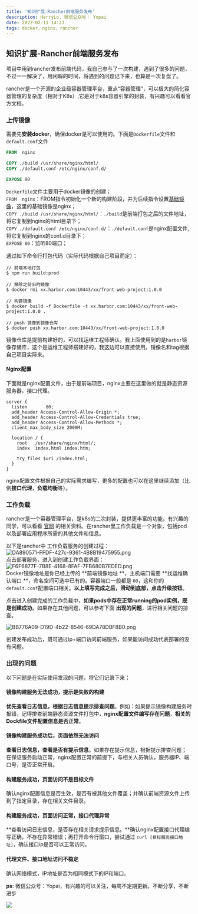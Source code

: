 ```yaml
---
title: '知识扩展-Rancher前端服务发布'
description: HerryLo, 微信公众号： Yopai
date: 2022-02-11 14:23
tags: docker，nginx，rancher
---
```


## 知识扩展-Rancher前端服务发布

项目中用到rancher发布前端代码，我自己参与了一次构建，遇到了很多的问题，不过一一解决了，用闲暇的时间，将遇到的问题记下来，也算是一次复盘了。

 rancher是一个开源的企业级容器管理平台，重点“容器管理”，可以极大的简化容器管理的复杂度（相对于K8s）,它是对于k8s容器引擎的封装，有兴趣可以看看官方文档。

<a name="M0lpc"></a>
### 上传镜像
需要先**安装docker**，确保docker是可以使用的。下面是`Dockerfile`文件和`default.conf`文件
```dockerfile
FROM  nginx

COPY ./build /usr/share/nginx/html/
COPY ./default.conf /etc/nginx/conf.d/

EXPOSE 80
```
`Dockerfile`文件主要用于docker镜像的创建；<br />`FROM  nginx`：FROM指令初始化一个新的构建阶段，并为后续指令设置[基础镜像](https://docs.docker.com/glossary/#base_image)，这里的基础镜像是nginx；<br />`COPY ./build /usr/share/nginx/html/`：`./build`是前端打包之后的文件地址，将它复制到nginx的html目录下；<br />`COPY ./default.conf /etc/nginx/conf.d/`：`./default.conf`是nginx配置文件, 将它复制到nginx的conf.d目录下；<br />`EXPOSE 80`：监听80端口；

通过如下命令行打包代码（实际代码根据自己项目而定）：
```shell
// 前端本地打包
$ npm run build:prod

// 移除之前旧的镜像
$ docker rmi xx.harbor.com:10443/xx/front-web-project:1.0.0

// 构建镜像
$ docker build -f Dockerfile -t xx.harbor.com:10443/xx/front-web-project:1.0.0 .

// push 镜像到镜像仓库
$ docker push xx.harbor.com:10443/xx/front-web-project:1.0.0
```
镜像仓库是提前构建好的，可以找运维工程师确认。我上面使用到的是`harbor`镜像存储库，这个是运维工程师搭建好的，我这边可以直接使用。镜像名和tag根据自己项目实际来。

<a name="bvSep"></a>
#### Nginx配置
下面就是nginx配置文件，由于是前端项目，nginx主要在这里做的就是静态资源服务器，接口代理。
```nginx
server {
  listen       80;
  add_header Access-Control-Allow-Origin *;
  add_header Access-Control-Allow-Credentials true;
  add_header Access-Control-Allow-Methods *;
  client_max_body_size 2000M;
  
  location / {
    root   /usr/share/nginx/html/;
    index  index.html index.htm;
    
    try_files $uri /index.html;
  }
}
```
nginx配置文件根据自己的实际需求编写，更多的配置也可以在这里继续添加（比例**接口代理**，**负载均衡**等）。

<a name="bas8Y"></a>
### 工作负载
rancher是一个容器管理平台，是k8s的二次封装，提供更丰富的功能，有兴趣的同学，可以看看 [官网](https://www.rancher.cn/) 的相关资料。在rancher里工作负载是一个对象，包括pod以及部署应用程序所需的其他文件和信息。

以下是rancher中 工作负载服务的创建过程：<br />![DA890571-FFDF-427c-9361-4B8B19475955.png](https://cdn.nlark.com/yuque/0/2022/png/1606439/1650616788344-70af34a8-fa92-494c-99f4-f2947f55b163.png#clientId=ucddfc740-76dd-4&crop=0&crop=0&crop=1&crop=1&from=ui&id=u7129c237&margin=%5Bobject%20Object%5D&name=DA890571-FFDF-427c-9361-4B8B19475955.png&originHeight=323&originWidth=1673&originalType=binary&ratio=1&rotation=0&showTitle=false&size=238822&status=done&style=none&taskId=u26100cfd-bf85-421e-9626-945af661f86&title=)<br />点击部署服务，进入到创建工作负载界面：<br />![F6F6877F-7B8E-4168-8FAF-7FB680B7EDED.png](https://cdn.nlark.com/yuque/0/2022/png/1606439/1650616938839-df2dfb00-9aa4-4151-a305-55a8bcf5b868.png#clientId=ucddfc740-76dd-4&crop=0&crop=0&crop=1&crop=1&from=ui&id=ubd437340&margin=%5Bobject%20Object%5D&name=F6F6877F-7B8E-4168-8FAF-7FB680B7EDED.png&originHeight=688&originWidth=1649&originalType=binary&ratio=1&rotation=0&showTitle=false&size=232815&status=done&style=none&taskId=u059899eb-dd9a-4a98-907c-5a4574bd3c8&title=)<br />Docker镜像地址是你已经上传的 **前端镜像地址 **，主机端口需要 **找运维确认端口 **，命名空间可选中已有的。容器端口一般都是 `80`，这和你的 `default.conf`配置端口相关。**以上填写完成之后，滑动到底部，点击升级按钮**。

点击进入创建完成的工作负载中，**如果pods中存在正常running的pod实例，既是创建成功**。如果存在其他问题，可以参考下面 **出现的问题**，进行相关问题的排查。

![BB776A09-D19D-4b22-8546-69DA78DBF8B0.png](https://cdn.nlark.com/yuque/0/2022/png/1606439/1650617491047-f384fd29-cc64-42ca-b730-08b78c0ecd4f.png#clientId=ucddfc740-76dd-4&crop=0&crop=0&crop=1&crop=1&from=ui&id=u6621883f&margin=%5Bobject%20Object%5D&name=BB776A09-D19D-4b22-8546-69DA78DBF8B0.png&originHeight=557&originWidth=1647&originalType=binary&ratio=1&rotation=0&showTitle=false&size=258639&status=done&style=none&taskId=u9a46e45c-594a-42aa-8b33-c2876bd87ff&title=)

创建发布成功后，既可通过ip+端口访问前端服务，如果能访问成功代表部署的没有问题。

<a name="Lzqdo"></a>
### 出现的问题
以下问题是在实际使用发现的问题，将它们记录下来；

<a name="mrqcE"></a>
#### 镜像构建服务无法成功，提示是失败的构建
**优先查看日志信息，根据日志信息提示排查问题**。例如：如果提示镜像构建服务时报错，记得排查前端静态资源文件打包中，**nginx配置文件编写存在问题**，**相关的Dockfile文件配置信息是否正常**。

<a name="jIHc3"></a>
#### **镜像构建服务成功后，页面依然无法访问**
**查看日志信息，查看是否有提示信息**。如果存在提示信息，根据提示排查问题；<br />在保证服务启动正常，nginx配置正常的前提下，与相关人员确认，服务器IP、端口号，是否正常开启。

<a name="NBJbN"></a>
#### **构建服务成功，页面访问不是目标文件**
确认nginx配置信息是否生效，是否有被其他文件覆盖；并确认前端资源文件上传到了指定目录，存在相关文件目录。

<a name="SXMOZ"></a>
#### **构建服务成功，页面访问正常，接口代理异常**
**查看访问日志信息，是否存在相关请求提示信息。**确认nginx配置接口代理编写正确，不存在异常错误；再打开命令行窗口，尝试通过 `curl [目标服务接口地址]`，确认接口ip是否可以正常访问。

<a name="GokSd"></a>
#### 代理文件、接口地址访问不稳定
确认网络模式，IP地址是否为相同模式下的IP和端口。

**ps**: 微信公众号：Yopai，有兴趣的可以关注，每周不定期更新。不断分享，不断进步

![](/webChat1.png)
